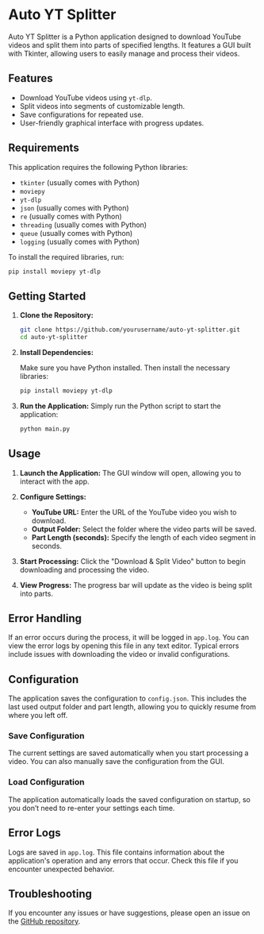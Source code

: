 # Auto YT Splitter

Auto YT Splitter is a Python application designed to download YouTube videos and split them into parts of specified lengths. It features a GUI built with Tkinter, allowing users to easily manage and process their videos. 

## Features
- Download YouTube videos using `yt-dlp`.
- Split videos into segments of customizable length.
- Save configurations for repeated use.
- User-friendly graphical interface with progress updates.

## Requirements

This application requires the following Python libraries:

- `tkinter` (usually comes with Python)
- `moviepy`
- `yt-dlp`
- `json` (usually comes with Python)
- `re` (usually comes with Python)
- `threading` (usually comes with Python)
- `queue` (usually comes with Python)
- `logging` (usually comes with Python)

To install the required libraries, run:

```bash
pip install moviepy yt-dlp
```
## Getting Started

1. **Clone the Repository:**

   ```bash
   git clone https://github.com/yourusername/auto-yt-splitter.git
   cd auto-yt-splitter


2. **Install Dependencies:**

   Make sure you have Python installed. Then install the necessary libraries:

   ```bash
   pip install moviepy yt-dlp

3. **Run the Application:**
   Simply run the Python script to start the application:

   ```bash
   python main.py

## Usage

1. **Launch the Application:**
   The GUI window will open, allowing you to interact with the app.

2. **Configure Settings:**
   - **YouTube URL:** Enter the URL of the YouTube video you wish to download.
   - **Output Folder:** Select the folder where the video parts will be saved.
   - **Part Length (seconds):** Specify the length of each video segment in seconds.

3. **Start Processing:**
   Click the "Download & Split Video" button to begin downloading and processing the video.

4. **View Progress:**
   The progress bar will update as the video is being split into parts.

## Error Handling

If an error occurs during the process, it will be logged in `app.log`. You can view the error logs by opening this file in any text editor. Typical errors include issues with downloading the video or invalid configurations.

   ## Configuration

The application saves the configuration to `config.json`. This includes the last used output folder and part length, allowing you to quickly resume from where you left off.

### Save Configuration

The current settings are saved automatically when you start processing a video. You can also manually save the configuration from the GUI.

### Load Configuration

The application automatically loads the saved configuration on startup, so you don’t need to re-enter your settings each time.

## Error Logs

Logs are saved in `app.log`. This file contains information about the application's operation and any errors that occur. Check this file if you encounter unexpected behavior.

## Troubleshooting

If you encounter any issues or have suggestions, please open an issue on the [GitHub repository](https://github.com/hil2630/YT_AutoSplitter/issues).

